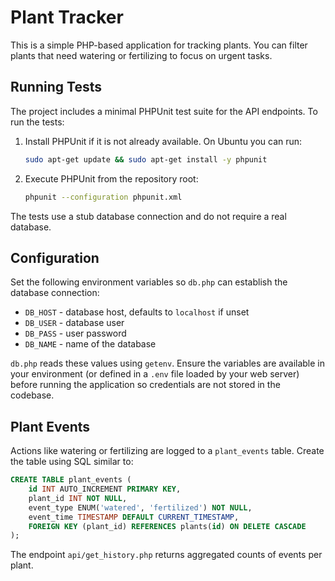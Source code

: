 # Plant Tracker

This is a simple PHP-based application for tracking plants.
You can filter plants that need watering or fertilizing to focus on urgent tasks.

## Running Tests

The project includes a minimal PHPUnit test suite for the API endpoints. To run the tests:

1. Install PHPUnit if it is not already available. On Ubuntu you can run:
   ```bash
   sudo apt-get update && sudo apt-get install -y phpunit
   ```
2. Execute PHPUnit from the repository root:
   ```bash
   phpunit --configuration phpunit.xml
   ```

The tests use a stub database connection and do not require a real database.

## Configuration

Set the following environment variables so `db.php` can establish the database connection:

- `DB_HOST` - database host, defaults to `localhost` if unset
- `DB_USER` - database user
- `DB_PASS` - user password
- `DB_NAME` - name of the database

`db.php` reads these values using `getenv`. Ensure the variables are available in
your environment (or defined in a `.env` file loaded by your web server) before
running the application so credentials are not stored in the codebase.

## Plant Events

Actions like watering or fertilizing are logged to a `plant_events` table. Create
the table using SQL similar to:

```sql
CREATE TABLE plant_events (
    id INT AUTO_INCREMENT PRIMARY KEY,
    plant_id INT NOT NULL,
    event_type ENUM('watered', 'fertilized') NOT NULL,
    event_time TIMESTAMP DEFAULT CURRENT_TIMESTAMP,
    FOREIGN KEY (plant_id) REFERENCES plants(id) ON DELETE CASCADE
);
```

The endpoint `api/get_history.php` returns aggregated counts of events per plant.

